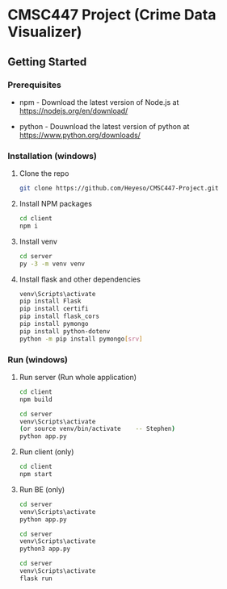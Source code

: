 # CMSC447 Project (Crime Data Visualizer)

## Getting Started

### Prerequisites

- npm - Download the latest version of Node.js at https://nodejs.org/en/download/

- python - Douwnload the latest version of python at https://www.python.org/downloads/

### Installation (windows)

1. Clone the repo
   ```sh
   git clone https://github.com/Heyeso/CMSC447-Project.git
   ```
2. Install NPM packages
   ```sh
   cd client
   npm i
   ```
3. Install venv
   ```sh
   cd server
   py -3 -m venv venv
   ```
4. Install flask and other dependencies
   ```sh
   venv\Scripts\activate
   pip install Flask
   pip install certifi
   pip install flask_cors
   pip install pymongo
   pip install python-dotenv
   python -m pip install pymongo[srv]
   ```

### Run (windows)

1. Run server (Run whole application)
   ```sh
   cd client
   npm build
   ```
   ```sh
   cd server
   venv\Scripts\activate
   (or source venv/bin/activate    -- Stephen)
   python app.py
   ```
2. Run client (only)
   ```sh
   cd client
   npm start
   ```
3. Run BE (only)
   ```sh
   cd server
   venv\Scripts\activate
   python app.py
   ```
   ```sh
   cd server
   venv\Scripts\activate
   python3 app.py
   ```
   ```sh
   cd server
   venv\Scripts\activate
   flask run
   ```
